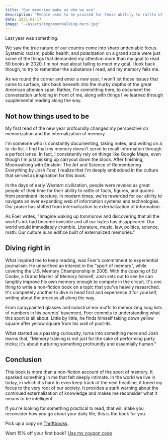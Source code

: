```yaml
---
title: "Our memories make us who we are"
description: "People used to be praised for their ability to rattle of facts, figures, and quotes from prominent literature. In modern times, we're rewarded for our ability to navigate an ever expanding web of information systems and technologies."
date: 2021-01-17
image: "~/assets/img/moonwalking-hero.jpg"
---
```


Last year was something.

We saw the true nature of our country come into sharp undeniable focus. Systemic racism, public health, and polarization on a grand scale were just some of the things that demanded my attention more than my goal to read 50 books in 2020. I'm not mad about failing to meet my goal. I look back though, to try to remember the substance I read, and my memory fails me.

As we round the corner and enter a new year, I won't let those issues that came to surface, sink back beneath into the murky depths of the great American attenion span. Rather, I'm committing here, to document the conversation unfolding in front of me, along with things I've learned through supplemental reading along the way.

## Not how things used to be

My first read of the new year profoundly changed my perspective on memorization and the internalization of memory.

I'm someone who is constantly documenting, taking notes, and writing on a to-do list. I find that my memory doesn't serve to recall information through a perfect lense. In fact, I consistently rely on things like Google Maps, even though I'm just picking up carryout down the block. After finishing, Moonwalking with Einstein: The Art and Science of Remembering Everything by Josh Foer, I realize that I'm deeply embedded in the culture that served as inspiration for this book.

In the days of early Western civilization, people were reveled as great people of their time for their ability to rattle of facts, figures, and quotes from prominent literature. In modern times, we're rewarded for our ability to navigate an ever expanding web of information systems and technologies. Our praise has shifted from internalization to externalization of information.

As Foer writes, "Imagine waking up tommorow and discovering that all the world's ink had become invisible and all our bytes has disappeared. Our world would immediately crumble. Literature, music, law, politics, science, math: Our culture is an edifice built of externalized memories."

## Diving right in

What inspired me to keep reading, was Foer's commitment to experiential journalism. He unearthed an interest in the "sport of memory", while covering the U.S. Memory Championship in 2005. With the coaxing of Ed Cooke, a Grand Master of Memory himself, Josh sets out to see he can tangibly improve his own memory enough to compete in the circuit. It's one thing to write a non-fiction book on a topic that you've heavily researched. It's completely another to dive in head first and experience it for yourself, writing about the process all along the way.

From spraypainted glasses and industrial ear muffs to memorizing long lists of numbers in his parents' basement, Foer commits to understanding what this sport is all about. Little by little, he finds himself taking down yellow square after yellow square from his wall of post-its.

What started as a passing curiousity, turns into something more and Josh learns that, "Memory training is not just for the sake of performing party tricks; it's about nurturing something profoundly and essentially human."

## Conclusion

This book is more than a non-fiction account of the sport of memory. It sparked something in me that felt deeply intimate. In the world we live in today, in which it's hard to even keep track of the next headline, it tuned my focus to the very root of our society. It provides a stark warning about the continued externalization of knowledge and makes me reconsider what it means to be intelligent.

If you're looking for something practical to read, that will make you reconsider how you go about your daily life, this is the book for you.

Pick up a copy on [Thriftbooks](https://www.thriftbooks.com/w/moonwalking-with-einstein-the-art-and-science-of-remembering-everything_joshua-foer/246102/all-editions/).

Want 15% off your first book? [Use my coupon code](https://www.thriftbooks.com/share/?code=9XHsaMgkk9p1arBDDfBjtw%253d%253d)
